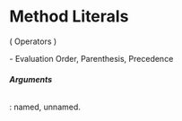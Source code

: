 ﻿Method Literals
===============

( Operators )

\- Evaluation Order, Parenthesis, Precedence

###### ***Arguments***

: named, unnamed.

